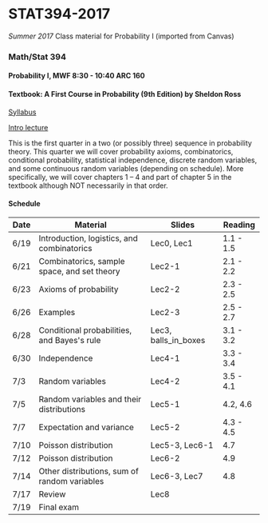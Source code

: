 # STAT394-2017
_Summer 2017_
Class material for Probability I (imported from Canvas)

### Math/Stat 394
#### Probability I, MWF 8:30 - 10:40 ARC 160
#### Textbook: A First Course in Probability (9th Edition) by Sheldon Ross

[Syllabus](Syllabus394.pdf)

[Intro lecture](Lec0.pdf) 

This is the first quarter in a two (or possibly three) sequence in probability theory. This quarter we will cover probability axioms, combinatorics, conditional probability, statistical independence, discrete random variables, and some continuous random variables (depending on schedule). More specifically, we will cover chapters 1 – 4 and part of chapter 5 in the textbook although NOT necessarily in that order. 

#### Schedule

Date | Material | Slides | Reading 
---- | -------- | ------ | ------- |
 6/19 | Introduction, logistics, and combinatorics | Lec0, Lec1 | 1.1 - 1.5
 6/21 | Combinatorics, sample space, and set theory | Lec2-1 | 2.1 - 2.2
 6/23 | Axioms of probability | Lec2-2 | 2.3 - 2.5
 6/26 | Examples | Lec2-3 | 2.5 - 2.7
 6/28 | Conditional probabilities, and Bayes's rule | Lec3, balls_in_boxes | 3.1 - 3.2
 6/30 | Independence | Lec4-1 | 3.3 - 3.4
 7/3 | Random variables | Lec4-2 | 3.5 - 4.1
 7/5 | Random variables and their distributions | Lec5-1 | 4.2, 4.6
 7/7 | Expectation and variance | Lec5-2 | 4.3 - 4.5
 7/10 | Poisson distribution | Lec5-3, Lec6-1 | 4.7
 7/12 | Poisson distribution | Lec6-2 | 4.9
 7/14 | Other distributions, sum of random variables | Lec6-3, Lec7 | 4.8
 7/17 | Review | Lec8 |
 7/19 | Final exam 
